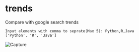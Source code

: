 # trends
Compare with google search trends
```
Input elements with comma to seprate(Max 5): Python,R,Java
['Python', 'R', 'Java']
```
![Capture](https://user-images.githubusercontent.com/70326109/148012731-2ebce62e-3bf2-4e01-9747-b9630fa9ae2b.PNG)
